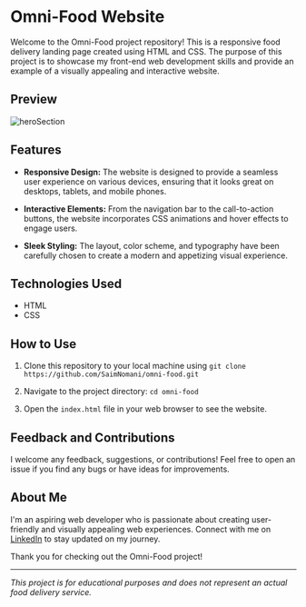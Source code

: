 # Omni-Food Website

Welcome to the Omni-Food project repository! This is a responsive food delivery landing page created using HTML and CSS. The purpose of this project is to showcase my front-end web development skills and provide an example of a visually appealing and interactive website.

## Preview

![heroSection](https://github.com/SaimNomani/omni-food/assets/142814539/ee5bda0b-5f4b-45f3-a513-455ec0edc396)


## Features

- **Responsive Design:** The website is designed to provide a seamless user experience on various devices, ensuring that it looks great on desktops, tablets, and mobile phones.

- **Interactive Elements:** From the navigation bar to the call-to-action buttons, the website incorporates CSS animations and hover effects to engage users.

- **Sleek Styling:** The layout, color scheme, and typography have been carefully chosen to create a modern and appetizing visual experience.

## Technologies Used

- HTML
- CSS

## How to Use

1. Clone this repository to your local machine using `git clone https://github.com/SaimNomani/omni-food.git`

2. Navigate to the project directory: `cd omni-food`

3. Open the `index.html` file in your web browser to see the website.

## Feedback and Contributions

I welcome any feedback, suggestions, or contributions! Feel free to open an issue if you find any bugs or have ideas for improvements.

## About Me

I'm an aspiring web developer who is passionate about creating user-friendly and visually appealing web experiences. Connect with me on [LinkedIn](https://www.linkedin.com/in/your-username) to stay updated on my journey.

Thank you for checking out the Omni-Food project!

---

*This project is for educational purposes and does not represent an actual food delivery service.*
